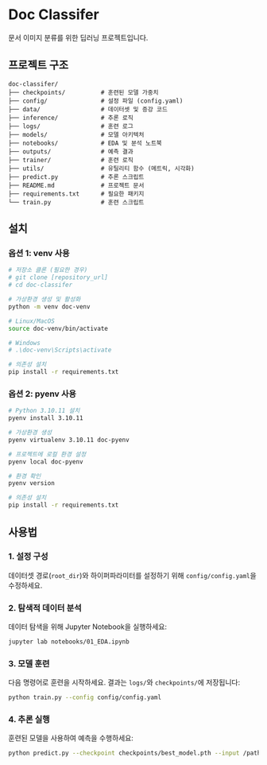 # Doc Classifer
문서 이미지 분류를 위한 딥러닝 프로젝트입니다.

## 프로젝트 구조

```
doc-classifer/
├── checkpoints/          # 훈련된 모델 가중치
├── config/               # 설정 파일 (config.yaml)
├── data/                 # 데이터셋 및 증강 코드
├── inference/            # 추론 로직
├── logs/                 # 훈련 로그
├── models/               # 모델 아키텍처
├── notebooks/            # EDA 및 분석 노트북
├── outputs/              # 예측 결과
├── trainer/              # 훈련 로직
├── utils/                # 유틸리티 함수 (메트릭, 시각화)
├── predict.py            # 추론 스크립트
├── README.md             # 프로젝트 문서
├── requirements.txt      # 필요한 패키지
└── train.py              # 훈련 스크립트
```

## 설치

### 옵션 1: venv 사용

```bash
# 저장소 클론 (필요한 경우)
# git clone [repository_url]
# cd doc-classifer

# 가상환경 생성 및 활성화
python -m venv doc-venv

# Linux/MacOS
source doc-venv/bin/activate

# Windows
# .\doc-venv\Scripts\activate

# 의존성 설치
pip install -r requirements.txt
```

### 옵션 2: pyenv 사용

```bash
# Python 3.10.11 설치
pyenv install 3.10.11

# 가상환경 생성
pyenv virtualenv 3.10.11 doc-pyenv

# 프로젝트에 로컬 환경 설정
pyenv local doc-pyenv

# 환경 확인
pyenv version

# 의존성 설치
pip install -r requirements.txt
```

## 사용법

### 1. 설정 구성
데이터셋 경로(`root_dir`)와 하이퍼파라미터를 설정하기 위해 `config/config.yaml`을 수정하세요.

### 2. 탐색적 데이터 분석
데이터 탐색을 위해 Jupyter Notebook을 실행하세요:

```bash
jupyter lab notebooks/01_EDA.ipynb
```

### 3. 모델 훈련
다음 명령어로 훈련을 시작하세요. 결과는 `logs/`와 `checkpoints/`에 저장됩니다:

```bash
python train.py --config config/config.yaml
```

### 4. 추론 실행
훈련된 모델을 사용하여 예측을 수행하세요:

```bash
python predict.py --checkpoint checkpoints/best_model.pth --input /path/to/image_or_dir --output outputs/predictions.csv
```